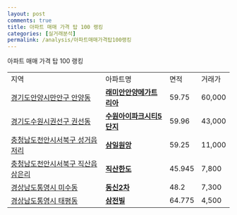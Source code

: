 ```yaml
---
layout: post
comments: true
title: 아파트 매매 가격 탑 100 랭킹
categories: [실거래분석]
permalink: /analysis/아파트매매가격탑100랭킹
---
```


아파트 매매 가격 탑 100 랭킹

<table>
  <tr>
    <td>지역</td>
    <td>아파트명</td>
    <td>면적</td>
    <td>거래가</td>
  </tr>

  <tr>
    <td><a href="/apt/경기도안양시만안구안양동">경기도안양시만안구 안양동</a></td>
    <td style="font-weight: bold;"><a href="/apt/경기도안양시만안구안양동래미안안양메가트리아">래미안안양메가트리아</a></td>
    <td>59.75</td>
    <td>60,000</td>
  </tr>

  <tr>
    <td><a href="/apt/경기도수원시권선구권선동">경기도수원시권선구 권선동</a></td>
    <td style="font-weight: bold;"><a href="/apt/경기도수원시권선구권선동수원아이파크시티5단지">수원아이파크시티5단지</a></td>
    <td>59.96</td>
    <td>43,000</td>
  </tr>

  <tr>
    <td><a href="/apt/충청남도천안시서북구성거읍 저리">충청남도천안시서북구 성거읍 저리</a></td>
    <td style="font-weight: bold;"><a href="/apt/충청남도천안시서북구성거읍 저리삼일원앙">삼일원앙</a></td>
    <td>59.25</td>
    <td>11,000</td>
  </tr>

  <tr>
    <td><a href="/apt/충청남도천안시서북구직산읍 삼은리">충청남도천안시서북구 직산읍 삼은리</a></td>
    <td style="font-weight: bold;"><a href="/apt/충청남도천안시서북구직산읍 삼은리직산한도">직산한도</a></td>
    <td>45.945</td>
    <td>7,800</td>
  </tr>

  <tr>
    <td><a href="/apt/경상남도통영시미수동">경상남도통영시 미수동</a></td>
    <td style="font-weight: bold;"><a href="/apt/경상남도통영시미수동동신2차">동신2차</a></td>
    <td>48.2</td>
    <td>7,300</td>
  </tr>

  <tr>
    <td><a href="/apt/경상남도통영시태평동">경상남도통영시 태평동</a></td>
    <td style="font-weight: bold;"><a href="/apt/경상남도통영시태평동삼전빌">삼전빌</a></td>
    <td>64.775</td>
    <td>4,500</td>
  </tr>

</table>
